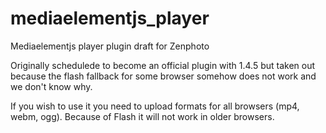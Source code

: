 mediaelementjs_player
=====================

Mediaelementjs player plugin draft for Zenphoto

Originally schedulede to become an official plugin with 1.4.5 but taken out because the flash fallback for some browser somehow does not work and we don't know why.

If you wish to use it you need to upload formats for all browsers (mp4, webm, ogg). Because of Flash it will not work in older browsers.

